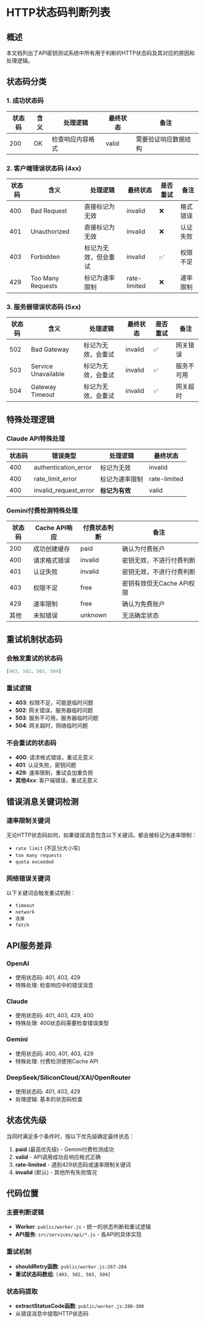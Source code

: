 # HTTP状态码判断列表

## 概述
本文档列出了API密钥测试系统中所有用于判断的HTTP状态码及其对应的原因和处理逻辑。

## 状态码分类

### 1. 成功状态码

| 状态码 | 含义 | 处理逻辑 | 最终状态 | 备注 |
|--------|------|----------|----------|------|
| 200 | OK | 检查响应内容格式 | valid | 需要验证响应数据结构 |

### 2. 客户端错误状态码 (4xx)

| 状态码 | 含义 | 处理逻辑 | 最终状态 | 是否重试 | 备注 |
|--------|------|----------|----------|----------|------|
| 400 | Bad Request | 直接标记为无效 | invalid | ❌ | 格式错误 |
| 401 | Unauthorized | 直接标记为无效 | invalid | ❌ | 认证失败|
| 403 | Forbidden | 标记为无效，但会重试 | invalid | ✅ | 权限不足 |
| 429 | Too Many Requests | 标记为速率限制 | rate-limited | ❌ | 速率限制 |

### 3. 服务器错误状态码 (5xx)

| 状态码 | 含义 | 处理逻辑 | 最终状态 | 是否重试 | 备注 |
|--------|------|----------|----------|----------|------|
| 502 | Bad Gateway | 标记为无效，会重试 | invalid | ✅ | 网关错误|
| 503 | Service Unavailable | 标记为无效，会重试 | invalid | ✅ | 服务不可用 |
| 504 | Gateway Timeout | 标记为无效，会重试 | invalid | ✅ | 网关超时 |

## 特殊处理逻辑

### Claude API特殊处理
| 状态码 | 错误类型 | 处理逻辑 | 最终状态 |
|--------|----------|----------|----------|
| 400 | authentication_error | 标记为无效 | invalid |
| 400 | rate_limit_error | 标记为速率限制 | rate-limited |
| 400 | invalid_request_error | **标记为有效** | valid |

### Gemini付费检测特殊处理
| 状态码 | Cache API响应 | 付费状态判断 | 备注 |
|--------|---------------|--------------|------|
| 200 | 成功创建缓存 | paid | 确认为付费账户 |
| 400 | 请求格式错误 | invalid | 密钥无效，不进行付费判断 |
| 401 | 认证失败 | invalid | 密钥无效，不进行付费判断 |
| 403 | 权限不足 | free | 密钥有效但无Cache API权限 |
| 429 | 速率限制 | free | 确认为免费账户 |
| 其他 | 未知错误 | unknown | 无法确定状态 |

## 重试机制状态码

### 会触发重试的状态码
```javascript
[403, 502, 503, 504]
```

### 重试逻辑
- **403**: 权限不足，可能是临时问题
- **502**: 网关错误，服务器临时问题
- **503**: 服务不可用，服务器临时问题  
- **504**: 网关超时，网络临时问题

### 不会重试的状态码
- **400**: 请求格式错误，重试无意义
- **401**: 认证失败，密钥问题
- **429**: 速率限制，重试会加重负担
- **其他4xx**: 客户端错误，重试无意义

## 错误消息关键词检测

### 速率限制关键词
无论HTTP状态码如何，如果错误消息包含以下关键词，都会被标记为速率限制：
- `rate limit` (不区分大小写)
- `too many requests`
- `quota exceeded`

### 网络错误关键词
以下关键词会触发重试机制：
- `timeout`
- `network`
- `连接`
- `fetch`

## API服务差异

### OpenAI
- 使用状态码: 401, 403, 429
- 特殊处理: 检查响应中的错误消息

### Claude  
- 使用状态码: 401, 403, 429, 400
- 特殊处理: 400状态码需要检查错误类型

### Gemini
- 使用状态码: 400, 401, 403, 429
- 特殊处理: 付费检测使用Cache API

### DeepSeek/SiliconCloud/XAI/OpenRouter
- 使用状态码: 401, 403, 429
- 处理逻辑: 基本的状态码检查

## 状态优先级

当同时满足多个条件时，按以下优先级确定最终状态：

1. **paid** (最高优先级) - Gemini付费检测成功
2. **valid** - API调用成功且响应格式正确
3. **rate-limited** - 遇到429状态码或速率限制关键词
4. **invalid** (默认) - 其他所有失败情况

## 代码位置

### 主要判断逻辑
- **Worker**: `public/worker.js` - 统一的状态判断和重试逻辑
- **API服务**: `src/services/api/*.js` - 各API的具体实现

### 重试机制
- **shouldRetry函数**: `public/worker.js:267-284`
- **重试状态码数组**: `[403, 502, 503, 504]`

### 状态码提取
- **extractStatusCode函数**: `public/worker.js:286-300`
- 从错误消息中提取HTTP状态码